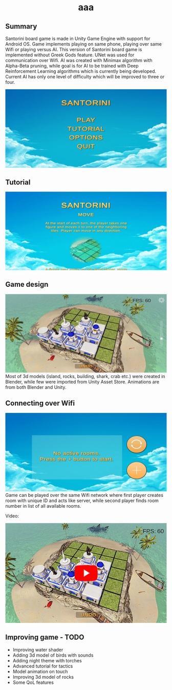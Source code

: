 # <p style="text-align: center;"> aaa</p>

## Summary
   Santorini board game is made in Unity Game Engine with support for Android OS. Game implements playing on same phone, playing over same Wifi or playing versus AI. This version of Santorini board game is implemented without Greek Gods feature. UNet was used for communication over Wifi. 
   AI was created with Minimax algorithm with Alpha-Beta pruning, while goal is for AI to be trained with Deep Reinforcement Learning algorithms which is currently being developed. Current AI has only one level of difficulty which will be improved to three or four.
  
![](images/Welcome_screen.jpg)

## Tutorial  
![](images/Tutorial.jpg)

## Game design
![](images/Game_design.jpg)
  Most of 3d models (island, rocks, building, shark, crab etc.) were created in Blender, while few were imported from Unity Asset Store. Animations are from both Blender and Unity.

## Connecting over Wifi
![](images/Wifi1.jpg)
  Game can be played over the same Wifi network where first player creates room with unique ID and acts like server, while second player finds room number in list of all available rooms.

Video:

[![Video](images/Youtube.jpg)](https://www.youtube.com/watch?v=r9zkKjOvm_8)

## Improving game - TODO
* Improving water shader
* Adding 3d model of birds with sounds
* Adding night theme with torches
* Advanced tutorial for tactics
* Model animation on touch
* Improving 3d model of rocks
* Some QoL features




